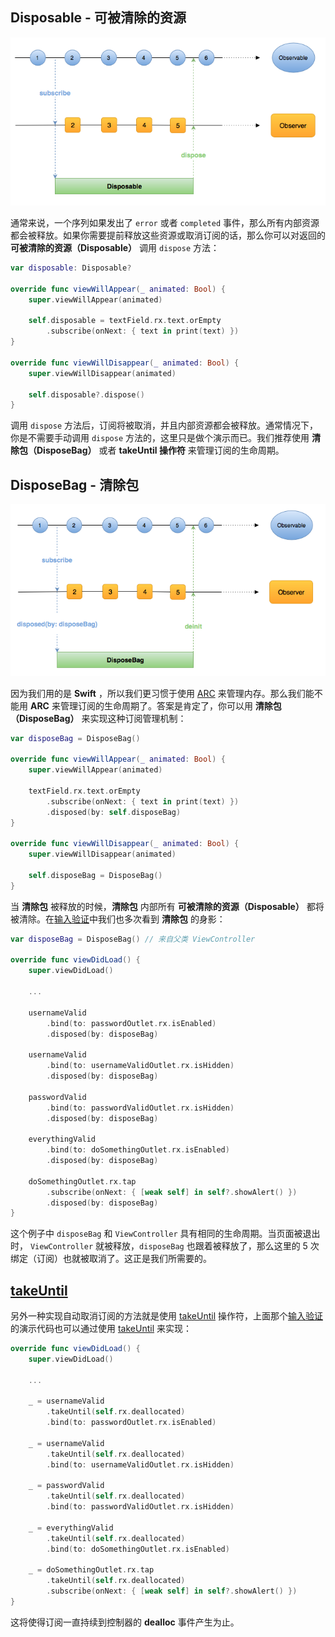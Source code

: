 ## Disposable - 可被清除的资源

![](/assets/Disposable/Disposable.png)

通常来说，一个序列如果发出了 `error` 或者 `completed` 事件，那么所有内部资源都会被释放。如果你需要提前释放这些资源或取消订阅的话，那么你可以对返回的 **可被清除的资源（Disposable）** 调用 `dispose` 方法：

```swift
var disposable: Disposable?

override func viewWillAppear(_ animated: Bool) {
    super.viewWillAppear(animated)

    self.disposable = textField.rx.text.orEmpty
        .subscribe(onNext: { text in print(text) })
}

override func viewWillDisappear(_ animated: Bool) {
    super.viewWillDisappear(animated)

    self.disposable?.dispose()
}
```

调用 `dispose` 方法后，订阅将被取消，并且内部资源都会被释放。通常情况下，你是不需要手动调用 `dispose` 方法的，这里只是做个演示而已。我们推荐使用 **清除包（DisposeBag）** 或者 **takeUntil 操作符** 来管理订阅的生命周期。

## DisposeBag - 清除包

![](/assets/Disposable/DisposeBag.png)

因为我们用的是 **Swift** ，所以我们更习惯于使用 [ARC](https://developer.apple.com/library/content/documentation/Swift/Conceptual/Swift_Programming_Language/AutomaticReferenceCounting.html#//apple_ref/doc/uid/TP40014097-CH20-ID48) 来管理内存。那么我们能不能用 **ARC** 来管理订阅的生命周期了。答案是肯定了，你可以用 **清除包（DisposeBag）** 来实现这种订阅管理机制：

```swift
var disposeBag = DisposeBag()

override func viewWillAppear(_ animated: Bool) {
    super.viewWillAppear(animated)

    textField.rx.text.orEmpty
        .subscribe(onNext: { text in print(text) })
        .disposed(by: self.disposeBag)
}

override func viewWillDisappear(_ animated: Bool) {
    super.viewWillDisappear(animated)

    self.disposeBag = DisposeBag()
}
```

当 **清除包** 被释放的时候，**清除包** 内部所有 **可被清除的资源（Disposable）** 都将被清除。在[输入验证](/content/first_app.md)中我们也多次看到 **清除包** 的身影：

```swift
var disposeBag = DisposeBag() // 来自父类 ViewController

override func viewDidLoad() {
    super.viewDidLoad()

    ...

    usernameValid
        .bind(to: passwordOutlet.rx.isEnabled)
        .disposed(by: disposeBag)

    usernameValid
        .bind(to: usernameValidOutlet.rx.isHidden)
        .disposed(by: disposeBag)

    passwordValid
        .bind(to: passwordValidOutlet.rx.isHidden)
        .disposed(by: disposeBag)

    everythingValid
        .bind(to: doSomethingOutlet.rx.isEnabled)
        .disposed(by: disposeBag)

    doSomethingOutlet.rx.tap
        .subscribe(onNext: { [weak self] in self?.showAlert() })
        .disposed(by: disposeBag)
}
```

这个例子中 `disposeBag` 和 `ViewController` 具有相同的生命周期。当页面被退出时， `ViewController` 就被释放，`disposeBag` 也跟着被释放了，那么这里的 5 次绑定（订阅）也就被取消了。这正是我们所需要的。

## [takeUntil](operator/takeUntil.md)

另外一种实现自动取消订阅的方法就是使用 [takeUntil](operator/takeUntil.md) 操作符，上面那个[输入验证](/content/first_app.md)的演示代码也可以通过使用  [takeUntil](operator/takeUntil.md) 来实现：

```swift
override func viewDidLoad() {
    super.viewDidLoad()

    ...

    _ = usernameValid
        .takeUntil(self.rx.deallocated)
        .bind(to: passwordOutlet.rx.isEnabled)

    _ = usernameValid
        .takeUntil(self.rx.deallocated)
        .bind(to: usernameValidOutlet.rx.isHidden)

    _ = passwordValid
        .takeUntil(self.rx.deallocated)
        .bind(to: passwordValidOutlet.rx.isHidden)

    _ = everythingValid
        .takeUntil(self.rx.deallocated)
        .bind(to: doSomethingOutlet.rx.isEnabled)

    _ = doSomethingOutlet.rx.tap
        .takeUntil(self.rx.deallocated)
        .subscribe(onNext: { [weak self] in self?.showAlert() })
}

```

这将使得订阅一直持续到控制器的 **dealloc** 事件产生为止。
